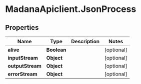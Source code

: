 # MadanaApiclient.JsonProcess

## Properties

Name | Type | Description | Notes
------------ | ------------- | ------------- | -------------
**alive** | **Boolean** |  | [optional] 
**inputStream** | **Object** |  | [optional] 
**outputStream** | **Object** |  | [optional] 
**errorStream** | **Object** |  | [optional] 


